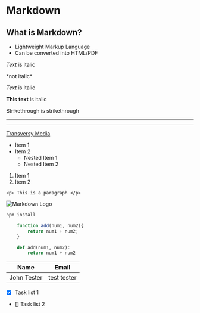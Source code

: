 <!-- HEADINGS  -->
# Markdown

## What is Markdown?

* Lightweight Markup Language
* Can be converted into HTML/PDF


<!-- Italics -->
*Text* is italic

\*not italic\*

_Text_ is italic 

**This text** is italic

~~Strikethrough~~ is strikethrough

<!-- horizontal rule -->
---
___

<!-- links -->
[Transversy Media](https://www.traversymedia.com)

<!-- UL -->
* Item 1
* Item 2
    * Nested Item 1
    * Nested Item 2


<!-- OL -->
1. Item 1
2. Item 2

<!-- codeblock inline -->
`<p> This is a paragraph </p>`

<!-- images -->
![Markdown Logo](https://markdown-here.com/img/icon256.png)

<!-- Github Markdown -->

<!-- CodeBlocks -->

```bash
npm install
```

```javascript
    function add(num1, num2){
        return num1 + num2;
    }
```

```python
    def add(num1, num2):
        return num1 + num2
```

<!-- tables -->
| Name | Email |
| ----- | ----- |
| John Tester| test tester |

<!-- Task Lists -->
* [x] Task list 1
* [] Task list 2


